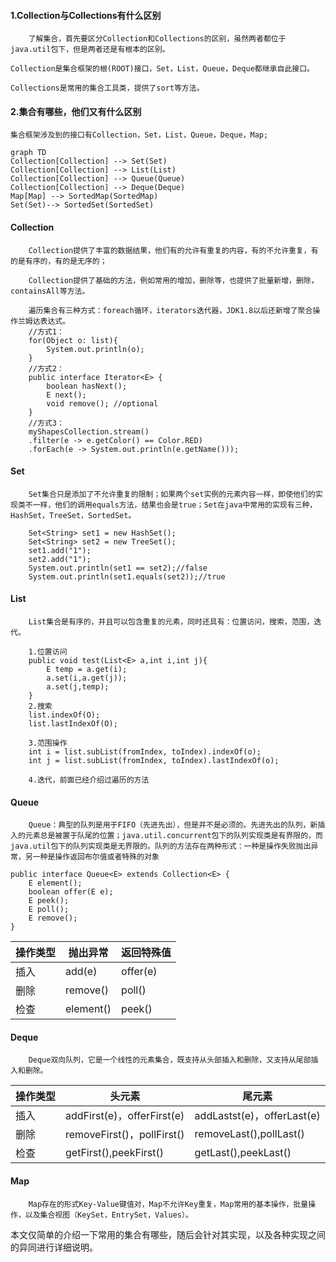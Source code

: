#### 1.Collection与Collections有什么区别

        了解集合，首先要区分Collection和Collections的区别，虽然两者都位于java.util包下，但是两者还是有根本的区别。
    
    Collection是集合框架的根(ROOT)接口，Set，List，Queue，Deque都继承自此接口。
    
    Collections是常用的集合工具类，提供了sort等方法。

#### 2.集合有哪些，他们又有什么区别

    集合框架涉及到的接口有Collection，Set，List，Queue，Deque，Map;
    
```mermaid
graph TD
Collection[Collection] --> Set(Set) 
Collection[Collection] --> List(List)
Collection[Collection] --> Queue(Queue)
Collection[Collection] --> Deque(Deque)
Map[Map] --> SortedMap(SortedMap)
Set(Set)--> SortedSet(SortedSet)
```

#### Collection

        Collection提供了丰富的数据结果，他们有的允许有重复的内容，有的不允许重复，有的是有序的，有的是无序的；
        
        Collection提供了基础的方法，例如常用的增加，删除等，也提供了批量新增，删除，containsAll等方法。
        
        遍历集合有三种方式：foreach循环，iterators迭代器，JDK1.8以后还新增了聚合操作兰姆达表达式。
        //方式1：
        for(Object o: list){
            System.out.println(o);
        }
        //方式2：
        public interface Iterator<E> {
            boolean hasNext();
            E next();
            void remove(); //optional
        }
        //方式3：
        myShapesCollection.stream()
        .filter(e -> e.getColor() == Color.RED)
        .forEach(e -> System.out.println(e.getName()));
        
#### Set

        Set集合只是添加了不允许重复的限制；如果两个set实例的元素内容一样，即使他们的实现类不一样，他们的调用equals方法，结果也会是true；Set在java中常用的实现有三种，HashSet，TreeSet，SortedSet。
        
        Set<String> set1 = new HashSet();
        Set<String> set2 = new TreeSet();
        set1.add("1");
        set2.add("1");
        System.out.println(set1 == set2);//false
        System.out.println(set1.equals(set2));//true
        
        
#### List

        List集合是有序的，并且可以包含重复的元素，同时还具有：位置访问，搜索，范围，迭代。
        
        1.位置访问
        public void test(List<E> a,int i,int j){
            E temp = a.get(i);
            a.set(i,a.get(j));
            a.set(j,temp);
        }
        2.搜索
        list.indexOf(O);
        list.lastIndexOf(O);
        
        3.范围操作
        int i = list.subList(fromIndex, toIndex).indexOf(o);
        int j = list.subList(fromIndex, toIndex).lastIndexOf(o);
        
        4.迭代，前面已经介绍过遍历的方法
        
#### Queue

        Queue：典型的队列是用于FIFO（先进先出），但是并不是必须的。先进先出的队列，新插入的元素总是被置于队尾的位置；java.util.concurrent包下的队列实现类是有界限的，而java.util包下的队列实现类是无界限的。队列的方法存在两种形式：一种是操作失败抛出异常，另一种是操作返回布尔值或者特殊的对象
                
```
public interface Queue<E> extends Collection<E> {
    E element();
    boolean offer(E e);
    E peek();
    E poll();
    E remove();
}
```
        

| 操作类型 | 抛出异常 | 返回特殊值 |
| --- | --- | --- |
| 插入 | add(e) | offer(e) |
| 删除 | remove() | poll() |
| 检查 | element() | peek() |

#### Deque

        Deque双向队列，它是一个线性的元素集合，既支持从头部插入和删除，又支持从尾部插入和删除。
        
| 操作类型 | 头元素 | 尾元素 |
| --- | --- | --- |
| 插入 | addFirst(e)，offerFirst(e) | addLastst(e)，offerLast(e) |
| 删除 | removeFirst()，pollFirst() | removeLast(),pollLast() |
| 检查 | getFirst(),peekFirst() | getLast(),peekLast() |   


#### Map
        
        Map存在的形式Key-Value键值对，Map不允许Key重复，Map常用的基本操作，批量操作，以及集合视图（KeySet，EntrySet，Values）。
        

本文仅简单的介绍一下常用的集合有哪些，随后会针对其实现，以及各种实现之间的异同进行详细说明。        
        
        
   

